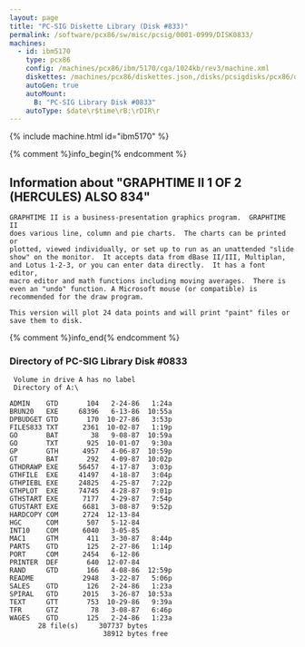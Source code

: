 ```yaml
---
layout: page
title: "PC-SIG Diskette Library (Disk #833)"
permalink: /software/pcx86/sw/misc/pcsig/0001-0999/DISK0833/
machines:
  - id: ibm5170
    type: pcx86
    config: /machines/pcx86/ibm/5170/cga/1024kb/rev3/machine.xml
    diskettes: /machines/pcx86/diskettes.json,/disks/pcsigdisks/pcx86/diskettes.json
    autoGen: true
    autoMount:
      B: "PC-SIG Library Disk #0833"
    autoType: $date\r$time\rB:\rDIR\r
---
```


{% include machine.html id="ibm5170" %}

{% comment %}info_begin{% endcomment %}

## Information about "GRAPHTIME II 1 OF 2 (HERCULES) ALSO 834"

    GRAPHTIME II is a business-presentation graphics program.  GRAPHTIME II
    does various line, column and pie charts.  The charts can be printed or
    plotted, viewed individually, or set up to run as an unattended "slide
    show" on the monitor.  It accepts data from dBase II/III, Multiplan,
    and Lotus 1-2-3, or you can enter data directly.  It has a font editor,
    macro editor and math functions including moving averages.  There is
    even an "undo" function. A Microsoft mouse (or compatible) is
    recommended for the draw program.
    
    This version will plot 24 data points and will print "paint" files or
    save them to disk.
{% comment %}info_end{% endcomment %}


### Directory of PC-SIG Library Disk #0833

     Volume in drive A has no label
     Directory of A:\

    ADMIN    GTD       104   2-24-86   1:24a
    BRUN20   EXE     68396   6-13-86  10:55a
    DPBUDGET GTD       170  10-27-86   3:53p
    FILES833 TXT      2361  10-02-87   1:19p
    GO       BAT        38   9-08-87  10:59a
    GO       TXT       925  10-01-07   9:30a
    GP       GTH      4957   4-06-87  10:59p
    GT       BAT       292   4-09-87  10:02p
    GTHDRAWP EXE     56457   4-17-87   3:03p
    GTHFILE  EXE     41497   4-18-87   3:04p
    GTHPIEBL EXE     24825   4-25-87   7:22p
    GTHPLOT  EXE     74745   4-28-87   9:01p
    GTHSTART EXE      7177   4-29-87   7:54p
    GTUSTART EXE      6681   3-08-87   9:52p
    HARDCOPY COM      2724  12-13-84
    HGC      COM       507   5-12-84
    INT10    COM      6040   3-05-85
    MAC1     GTM       411   3-30-87   8:44p
    PARTS    GTD       125   2-27-86   1:14p
    PORT     COM      2454   6-12-86
    PRINTER  DEF       640  12-07-84
    RAND     GTD       166   4-08-86  12:59p
    README            2948   3-22-87   5:06p
    SALES    GTD       126   2-24-86   1:23a
    SPIRAL   GTD      2015   3-26-87  10:53a
    TEXT     GTT       753  10-29-86   9:39a
    TFR      GTZ        78   3-08-87   6:46p
    WAGES    GTD       125   2-24-86   1:23a
           28 file(s)     307737 bytes
                           38912 bytes free
